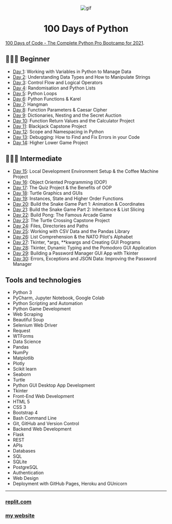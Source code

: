 <p align="center">
<img width="" src="https://media.giphy.com/media/3o6Ztp9sgPwz71EIne/giphy.gif" align="center" alt="gif" />
<h1 align="center">100 Days of Python 
</h1>
</p>


[100 Days of Code - The Complete Python Pro Bootcamp for 2021](https://www.udemy.com/course/100-days-of-code). 

## 👨🏻‍🎓 Beginner
- [Day 1](001_Beginner/Day001): Working with Variables in Python to Manage Data
- [Day 2](001_Beginner/Day002): Understanding Data Types and How to Manipulate Strings
- [Day 3](001_Beginner/Day003): Control Flow and Logical Operators
- [Day 4](001_Beginner/Day004): Randomisation and Python Lists
- [Day 5](001_Beginner/Day005): Python Loops
- [Day 6](001_Beginner/Day006): Python Functions & Karel
- [Day 7](001_Beginner/Day007): Hangman
- [Day 8](001_Beginner/Day008): Function Parameters & Caesar Cipher
- [Day 9](001_Beginner/Day009): Dictionaries, Nesting and the Secret Auction
- [Day 10](001_Beginner/Day010): Function Return Values and the Calculator Project
- [Day 11](001_Beginner/Day011): Blackjack Capstone Project
- [Day 12](001_Beginner/Day012): Scope and Namespacing in Python
- [Day 13](001_Beginner/Day013): Debugging: How to Find and Fix Errors in your Code
- [Day 14](001_Beginner/Day014): Higher Lower Game Project
## 🏋🏻‍♂️ Intermediate
- [Day 15](Day015): Local Development Environment Setup & the Coffee Machine Project
- [Day 16](Day016): Object Oriented Programming (OOP)
- [Day 17](Day017): The Quiz Project & the Benefits of OOP
- [Day 18](Day018): Turtle Graphics and GUIs
- [Day 19](Day019): Instances, State and Higher Order Functions
- [Day 20](Day020): Build the Snake Game Part 1: Animation & Coordinates
- [Day 21](Day021): Build the Snake Game Part 2: Inheritance & List Slicing
- [Day 22](Day022): Build Pong: The Famous Arcade Game
- [Day 23](Day023): The Turtle Crossing Capstone Project
- [Day 24](Day024): Files, Directories and Paths
- [Day 25](Day025): Working with CSV Data and the Pandas Library
- [Day 26](Day026): List Comprehension & the NATO Pilot's Alphabet
- [Day 27](Day027): Tkinter, *args, **kwargs and Creating GUI Programs
- [Day 28](Day028): Tkinter, Dynamic Typing and the Pomodoro GUI Application
- [Day 29](Day029): Building a Password Manager GUI App with Tkinter
- [Day 30](Day030): Errors, Exceptions and JSON Data: Improving the Password Manager


## Tools and technologies

- Python 3
- PyCharm, Jupyter Notebook, Google Colab
- Python Scripting and Automation
- Python Game Development
- Web Scraping
- Beautiful Soup
- Selenium Web Driver
- Request
- WTForms
- Data Science
- Pandas
- NumPy
- Matplotlib
- Plotly
- Scikit learn
- Seaborn
- Turtle
- Python GUI Desktop App Development
- Tkinter
- Front-End Web Development
- HTML 5
- CSS 3
- Bootstrap 4
- Bash Command Line
- Git, GitHub and Version Control
- Backend Web Development
- Flask
- REST
- APIs
- Databases
- SQL
- SQLite
- PostgreSQL
- Authentication
- Web Design
- Deployment with GitHub Pages, Heroku and GUnicorn

---

### [replit.com](https://replit.com/@khatab79) 
### [my website](https://kaldaghistani.com/)

